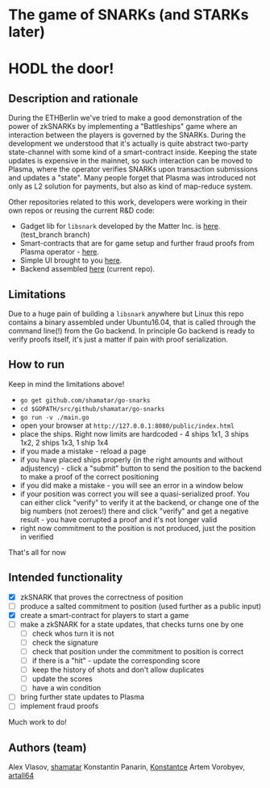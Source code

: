 # The game of SNARKs (and STARKs later)

# HODL the door!

## Description and rationale

During the ETHBerlin we've tried to make a good demonstration of the power of zkSNARKs by implementing a "Battleships" game where an interaction between the players is governed by the SNARKs. During the development we understood that it's actually is quite abstract two-party state-channel with some kind of a smart-contract inside. Keeping the state updates is expensive in the mainnet, so such interaction can be moved to Plasma, where the operator verifies SNARKs upon transaction submissions and updates a "state". Many people forget that Plasma was introduced not only as L2 solution for payments, but also as kind of map-reduce system.

Other repositories related to this work, developers were working in their own repos or reusing the current R&D code:
- Gadget lib for `libsnark` developed by the Matter Inc. is [here](https://github.com/matterinc/libsnark_gadgetlib3/tree/test_branch). (test_branch branch)
- Smart-contracts that are for game setup and further fraud proofs from Plasma operator - [here](https://github.com/matterinc/GameOfSnarks_contracts).
- Simple UI brought to you [here](https://github.com/artall64/sea-battel).
- Backend assembled [here](https://github.com/shamatar/go-snarks) (current repo).

## Limitations
Due to a huge pain of building a `libsnark` anywhere but Linux this repo contains a binary assembled under Ubuntu16.04, that is called through the command line(!) from the Go backend. In principle Go backend is ready to verify proofs itself, it's just a matter if pain with proof serialization.

## How to run
Keep in mind the limitations above!
- `go get github.com/shamatar/go-snarks`
- `cd $GOPATH/src/github/shamatar/go-snarks`
- `go run -v ./main.go`
- open your browser at `http://127.0.0.1:8080/public/index.html`
- place the ships. Right now limits are hardcoded - 4 ships 1x1, 3 ships 1x2, 2 ships 1x3, 1 ship 1x4
- if you made a mistake - reload a page
- if you have placed ships properly (in the right amounts and without adjustency) - click a "submit" button to send the position to the backend to make a proof of the correct positioning
- if you did make a mistake - you will see an error in a window below
- if your position was correct you will see a quasi-serialized proof. You can either click "verify" to verify it at the backend, or change one of the big numbers (not zeroes!) there and click "verify" and get a negative result - you have corrupted a proof and it's not longer valid
- right now commitment to the position is not produced, just the position in verified
  
That's all for now

## Intended functionality
- [x] zkSNARK that proves the correctness of position
- [ ] produce a salted commitment to position (used further as a public input)
- [x] create a smart-contract for players to start a game
- [ ] make a zkSNARK for a state updates, that checks turns one by one
    - [ ] check whos turn it is not
    - [ ] check the signature
    - [ ] check that position under the commitment to position is correct
    - [ ] if there is a "hit" - update the corresponding score
    - [ ] keep the history of shots and don't allow duplicates
    - [ ] update the scores
    - [ ] have a win condition
- [ ] bring further state updates to Plasma
- [ ] implement fraud proofs
  
Much work to do!

## Authors (team)

Alex Vlasov, [shamatar](https://github.com/shamatar)
Konstantin Panarin, [Konstantce](https://github.com/konstantce)
Artem Vorobyev, [artall64](https://github.com/artall64)